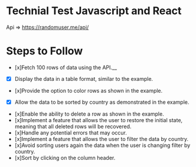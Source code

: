 # Technial Test Javascript and React

Api => https://randomuser.me/api/

# Steps to Follow

- [x]Fetch 100 rows of data using the API.__
- [x] Display the data in a table format, similar to the example.
- [x]Provide the option to color rows as shown in the example.
- [x] Allow the data to be sorted by country as demonstrated in the example.
- [x]Enable the ability to delete a row as shown in the example.<br />
- [x]Implement a feature that allows the user to restore the initial state, meaning that all deleted rows will be recovered.
- [x]Handle any potential errors that may occur.
- [x]Implement a feature that allows the user to filter the data by country.
- [x]Avoid sorting users again the data when the user is changing filter by country.
- [x]Sort by clicking on the column header.
